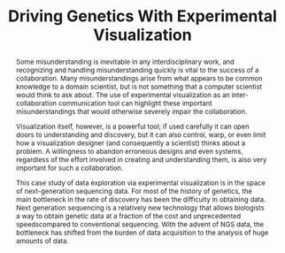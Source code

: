 ---
type: bachelor
title: "Driving Genetics With Experimental Visualization"
image: http://vdl.sci.utah.edu/assets/images/papers/2012_thesis_bigelow.png
authors:
 - Alex Bigelow
year: 2012
journal: University of Utah
pdf: http://sci.utah.edu/~vdl/papers/2012_thesis_bigelow.pdf
bibtex: http://vdl.sci.utah.edu/thesis/2012_thesis_bigelow/2012_thesis_bigelow.bib
abstract: "
<p>Some misunderstanding is inevitable in any interdisciplinary work, and recognizing and handling misunderstanding quickly is vital to the success of a collaboration. Many misunderstandings arise from what appears to be common knowledge to a domain scientist, but is not something that a computer scientist would think to ask about. The use of experimental visualization as an inter-collaboration communication tool can highlight these important misunderstandings that would otherwise severely impair the collaboration.</p><p>Visualization itself, however, is a powerful tool; if used carefully it can open doors to understanding and discovery, but it can also control, warp, or even limit how a visualization designer (and consequently a scientist) thinks about a problem. A willingness to abandon erroneous designs and even systems, regardless of the effort involved in creating and understanding them, is also very important for such a collaboration.</p><p>This case study of data exploration via experimental visualization is in the space of next-generation sequencing data. For most of the history of genetics, the main bottleneck in the rate of discovery has been the difficulty in obtaining data. Next generation sequencing is a relatively new technology that allows biologists a way to obtain genetic data at a fraction of the cost and unprecedented speedscompared to conventional sequencing. With the advent of NGS data, the bottleneck has shifted from the burden of data acquisition to the analysis of huge amounts of data.</p>"

---